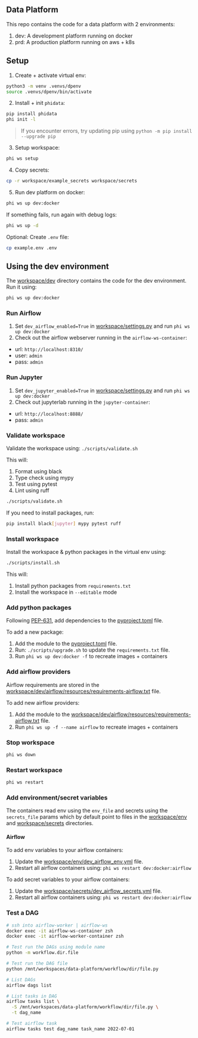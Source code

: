 ## Data Platform

This repo contains the code for a data platform with 2 environments:

1. dev: A development platform running on docker
2. prd: A production platform running on aws + k8s

## Setup

1. Create + activate virtual env:

```sh
python3 -m venv .venvs/dpenv
source .venvs/dpenv/bin/activate
```

2. Install + init `phidata`:

```sh
pip install phidata
phi init -l
```

> If you encounter errors, try updating pip using `python -m pip install --upgrade pip`

3. Setup workspace:

```sh
phi ws setup
```

4. Copy secrets:

```sh
cp -r workspace/example_secrets workspace/secrets
```

5. Run dev platform on docker:

```sh
phi ws up dev:docker
```

If something fails, run again with debug logs:

```sh
phi ws up -d
```

Optional: Create `.env` file:

```sh
cp example.env .env
```

## Using the dev environment

The [workspace/dev](workspace/dev) directory contains the code for the dev environment. Run it using:

```sh
phi ws up dev:docker
```

### Run Airflow

1. Set `dev_airflow_enabled=True` in [workspace/settings.py](workspace/settings.py) and run `phi ws up dev:docker`
2. Check out the airflow webserver running in the `airflow-ws-container`:

- url: `http://localhost:8310/`
- user: `admin`
- pass: `admin`

### Run Jupyter

1. Set `dev_jupyter_enabled=True` in [workspace/settings.py](workspace/settings.py) and run `phi ws up dev:docker`
2. Check out jupyterlab running in the `jupyter-container`:

- url: `http://localhost:8888/`
- pass: `admin`

### Validate workspace

Validate the workspace using: `./scripts/validate.sh`

This will:

1. Format using black
2. Type check using mypy
3. Test using pytest
4. Lint using ruff

```sh
./scripts/validate.sh
```

If you need to install packages, run:

```sh
pip install black[jupyter] mypy pytest ruff
```

### Install workspace

Install the workspace & python packages in the virtual env using:

```sh
./scripts/install.sh
```

This will:

1. Install python packages from `requirements.txt`
2. Install the workspace in `--editable` mode

### Add python packages

Following [PEP-631](https://peps.python.org/pep-0631/), add dependencies to the [pyproject.toml](pyproject.toml) file.

To add a new package:

1. Add the module to the [pyproject.toml](pyproject.toml) file.
2. Run: `./scripts/upgrade.sh` to update the `requirements.txt` file.
3. Run `phi ws up dev:docker -f` to recreate images + containers

### Add airflow providers

Airflow requirements are stored in the [workspace/dev/airflow/resources/requirements-airflow.txt](/workspace/dev//airflow/resources/requirements-airflow.txt) file.

To add new airflow providers:

1. Add the module to the [workspace/dev/airflow/resources/requirements-airflow.txt](/workspace/dev/airflow/resources/requirements-airflow.txt) file.
2. Run `phi ws up -f --name airflow` to recreate images + containers

### Stop workspace

```sh
phi ws down
```

### Restart workspace

```sh
phi ws restart
```

### Add environment/secret variables

The containers read env using the `env_file` and secrets using the `secrets_file` params which by default point to files in the [workspace/env](workspace/env) and [workspace/secrets](workspace/secrets) directories.

#### Airflow

To add env variables to your airflow containers:

1. Update the [workspace/env/dev_airflow_env.yml](workspace/env/dev_airflow_env.yml) file.
2. Restart all airflow containers using: `phi ws restart dev:docker:airflow`

To add secret variables to your airflow containers:

1. Update the [workspace/secrets/dev_airflow_secrets.yml](workspace/secrets/dev_airflow_secrets.yml) file.
2. Restart all airflow containers using: `phi ws restart dev:docker:airflow`

### Test a DAG

```sh
# ssh into airflow-worker | airflow-ws
docker exec -it airflow-ws-container zsh
docker exec -it airflow-worker-container zsh

# Test run the DAGs using module name
python -m workflow.dir.file

# Test run the DAG file
python /mnt/workspaces/data-platform/workflow/dir/file.py

# List DAGs
airflow dags list

# List tasks in DAG
airflow tasks list \
  -S /mnt/workspaces/data-platform/workflow/dir/file.py \
  -t dag_name

# Test airflow task
airflow tasks test dag_name task_name 2022-07-01
```
